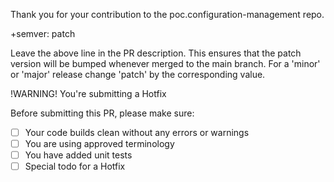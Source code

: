 Thank you for your contribution to the poc.configuration-management repo. 

+semver: patch
 
Leave the above line in the PR description. This ensures that the patch version will be
bumped whenever merged to the main branch.
For a 'minor' or 'major' release change 'patch' by the corresponding value.

!WARNING! You're submitting a Hotfix

Before submitting this PR, please make sure:

- [ ] Your code builds clean without any errors or warnings
- [ ] You are using approved terminology
- [ ] You have added unit tests
- [ ] Special todo for a Hotfix